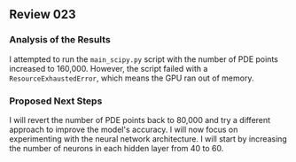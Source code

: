 ## Review 023

### Analysis of the Results

I attempted to run the `main_scipy.py` script with the number of PDE points increased to 160,000. However, the script failed with a `ResourceExhaustedError`, which means the GPU ran out of memory.

### Proposed Next Steps

I will revert the number of PDE points back to 80,000 and try a different approach to improve the model's accuracy. I will now focus on experimenting with the neural network architecture. I will start by increasing the number of neurons in each hidden layer from 40 to 60.
